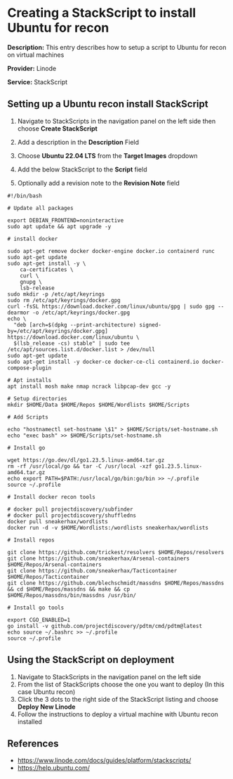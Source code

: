 # Creating a StackScript to install Ubuntu for recon

**Description:** This entry describes how to setup a script to Ubuntu for recon on virtual machines

**Provider:** Linode

**Service:** StackScript

## Setting up a Ubuntu recon install StackScript

1. Navigate to StackScripts in the navigation panel on the left side then choose **Create StackScript**

2. Add a description in the **Description** Field

3. Choose **Ubuntu 22.04 LTS** from the **Target Images** dropdown

4. Add the below StackScript to the **Script** field

5. Optionally add a revision note to the **Revision Note** field

```
#!/bin/bash

# Update all packages

export DEBIAN_FRONTEND=noninteractive
sudo apt update && apt upgrade -y

# install docker

sudo apt-get remove docker docker-engine docker.io containerd runc
sudo apt-get update
sudo apt-get install -y \
    ca-certificates \
    curl \
    gnupg \
    lsb-release
sudo mkdir -p /etc/apt/keyrings
sudo rm /etc/apt/keyrings/docker.gpg
curl -fsSL https://download.docker.com/linux/ubuntu/gpg | sudo gpg --dearmor -o /etc/apt/keyrings/docker.gpg
echo \
  "deb [arch=$(dpkg --print-architecture) signed-by=/etc/apt/keyrings/docker.gpg] https://download.docker.com/linux/ubuntu \
  $(lsb_release -cs) stable" | sudo tee /etc/apt/sources.list.d/docker.list > /dev/null
sudo apt-get update
sudo apt-get install -y docker-ce docker-ce-cli containerd.io docker-compose-plugin

# Apt installs
apt install mosh make nmap ncrack libpcap-dev gcc -y

# Setup directories
mkdir $HOME/Data $HOME/Repos $HOME/Wordlists $HOME/Scripts

# Add Scripts

echo "hostnamectl set-hostname \$1" > $HOME/Scripts/set-hostname.sh
echo "exec bash" >> $HOME/Scripts/set-hostname.sh

# Install go

wget https://go.dev/dl/go1.23.5.linux-amd64.tar.gz
rm -rf /usr/local/go && tar -C /usr/local -xzf go1.23.5.linux-amd64.tar.gz
echo export PATH=$PATH:/usr/local/go/bin:go/bin >> ~/.profile
source ~/.profile

# Install docker recon tools

# docker pull projectdiscovery/subfinder
# docker pull projectdiscovery/shuffledns
docker pull sneakerhax/wordlists
docker run -d -v $HOME/Wordlists:/wordlists sneakerhax/wordlists

# Install repos

git clone https://github.com/trickest/resolvers $HOME/Repos/resolvers
git clone https://github.com/sneakerhax/Arsenal-containers $HOME/Repos/Arsenal-containers
git clone https://github.com/sneakerhax/Tacticontainer $HOME/Repos/Tacticontainer
git clone https://github.com/blechschmidt/massdns $HOME/Repos/massdns && cd $HOME/Repos/massdns && make && cp $HOME/Repos/massdns/bin/massdns /usr/bin/

# Install go tools

export CGO_ENABLED=1
go install -v github.com/projectdiscovery/pdtm/cmd/pdtm@latest
echo source ~/.bashrc >> ~/.profile
source ~/.profile
```

## Using the StackScript on deployment

1. Navigate to StackScripts in the navigation panel on the left side
2. From the list of StackScripts choose the one you want to deploy (In this case Ubuntu recon)
3. Click the 3 dots to the right side of the StackScript listing and choose **Deploy New Linode**
4. Follow the instructions to deploy a virtual machine with Ubuntu recon installed
  
## References
* https://www.linode.com/docs/guides/platform/stackscripts/
* https://help.ubuntu.com/
